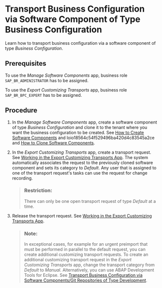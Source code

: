 <!-- loio03a36110d86e4e4c8188e04be76ef02f -->

# Transport Business Configuration via Software Component of Type Business Configuration

Learn how to transport business configuration via a software component of type *Business Configuration*.



<a name="loio03a36110d86e4e4c8188e04be76ef02f__prereq_z3g_5fw_wsb"/>

## Prerequisites

To use the *Manage Software Components* app, business role `SAP_BR_ADMINISTRATOR` has to be assigned.

To use the *Export Customizing Transports* app, business role `SAP_BR_BPC_EXPERT` has to be assigned.



## Procedure

1.  In the *Manage Software Components* app, create a software component of type *Business Configuration* and clone it to the tenant where you want the business configuration to be created. See [How to Create Software Components](../50-administration-and-ops/how-to-create-software-components-67e2f2e.md) and loio18564c54f529496ba420d4c83545a2ce and [How to Clone Software Components](../50-administration-and-ops/how-to-clone-software-components-18564c5.md).

2.  In the *Export Customizing Transports* app, create a transport request. See [Working in the Export Customizing Transports App](../50-administration-and-ops/working-in-the-export-customizing-transports-app-cc16fd0.md). The system automatically associates the request to the previously cloned software component and sets its category to *Default*. Any user that is assigned to one of the transport request's tasks can use the request for change recording.

    > ### Restriction:  
    > There can only be one open transport request of type *Default* at a time.

3.  Release the transport request. See [Working in the Export Customizing Transports App](../50-administration-and-ops/working-in-the-export-customizing-transports-app-cc16fd0.md).

    > ### Note:  
    > In exceptional cases, for example for an urgent preimport that must be performed in parallel to the default request, you can create additional customizing transport requests. To create an additional customizing transport request in the *Export Customizing Transports* app, change the transport category from *Default* to *Manual*. Alternatively, you can use ABAP Development Tools for Eclipse. See [Transport Business Configuration via Software Components/Git Repositories of Type Development](transport-business-configuration-via-software-components-git-repositories-of-type-develop-d801854.md).


